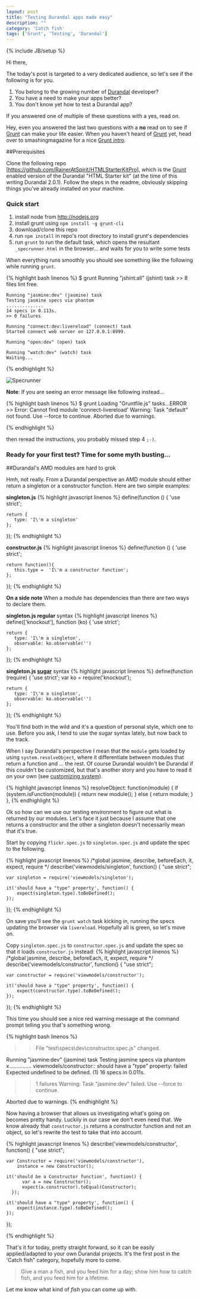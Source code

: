 ```yaml
---
layout: post
title: "Testing Durandal apps made easy"
description: ""
category: 'Catch fish'
tags: ['Grunt', 'Testing', 'Durandal']
---
```

{% include JB/setup %}

Hi there,

The today's post is targeted to a very dedicated audience, so let's see if the following is for you.

1. You belong to the growing number of [Durandal] developer?
2. You have a need to make your apps better?
3. You don't know yet how to test a Durandal app?

If you answered one of multiple of these questions with a yes, read on.

Hey, even you answered the last two questions with a **no** read on to see if [Grunt] can make your life easier. When
you haven't heard of [Grunt] yet, head over to smashingmagazine for a nice [Grunt intro].


##Prerequisites

Clone the following repo [https://github.com/RainerAtSpirit/HTMLStarterKitPro], which is the [Grunt] enabled version of
 the Durandal "HTML Starter kit" (at the time of this writing Durandal 2.0.1). Follow the steps in the readme,
 obviously skipping things you've already installed on your machine.

### Quick start

1. install node from http://nodejs.org
2. install grunt using `npm install -g grunt-cli`
3. download/clone this repo
4. run `npm install` in repo's root directory to install grunt's dependencies
5. run `grunt` to run the default task, which opens the resultant `_specrunner.html` in the browser... and waits for
 you to write some tests


When everything runs smoothly you should see something like the following while running `grunt`.

{% highlight bash linenos %}
    $ grunt
    Running "jshint:all" (jshint) task
    >> 8 files lint free.

    Running "jasmine:dev" (jasmine) task
    Testing jasmine specs via phantom
    ..............
    14 specs in 0.113s.
    >> 0 failures

    Running "connect:dev:livereload" (connect) task
    Started connect web server on 127.0.0.1:8999.

    Running "open:dev" (open) task

    Running "watch:dev" (watch) task
    Waiting...
{% endhighlight %}

![Specrunner](/img/2013-11-11-SpecRunner.jpg)

**Note**: If you are seeing an error message like following instead...

{% highlight bash linenos %}
    $ grunt
    Loading "Gruntfile.js" tasks...ERROR
    >> Error: Cannot find module 'connect-livereload'
    Warning: Task "default" not found. Use --force to continue.
Aborted due to warnings.

{% endhighlight %}

then reread the instructions, you probably missed step 4 `;-)`.

### Ready for  your first test? Time for some myth busting...
##Durandal's AMD modules are hard to grok

Hmh, not really. From a Durandal perspective an AMD module should either return a singleton or a constructor
function. Here are two simple examples:

**singleton.js**
{% highlight javascript linenos %}
define(function () {
    'use strict';

    return {
       type: 'I\'m a singleton'
    };
});
{% endhighlight %}

**constructor.js**
{% highlight javascript linenos %}
define(function () {
    'use strict';

    return function(){
       this.type =  'I\'m a constructor function';
    };
});
{% endhighlight %}

**On a side note** When a module has dependencies than there are two ways to declare them.

**singleton.js regular** syntax
{% highlight javascript linenos %}
define(['knockout'], function (ko) {
    'use strict';

    return {
       type: 'I\'m a singleton',
       observable: ko.observable('')
    };
});
{% endhighlight %}

**singleton.js [sugar]** syntax
{% highlight javascript linenos %}
define(function (require) {
    'use strict';
    var ko = require('knockout');

    return {
       type: 'I\'m a singleton',
       observable: ko.observable('')
    };
});
{% endhighlight %}

You'll find both in the wild and it's a question of personal style, which one to use. Before you ask,
I tend to use the sugar syntax lately, but now back to the track.

When I say Durandal's perspective I mean that the `module` gets loaded by using `system.resolveObject`,
where it differentiate between modules that return a function and ... the rest. Of course Durandal wouldn't be
Durandal if this couldn't be customized, but that's another story and you have to read it on your
own (see [customizing system]).

{% highlight javascript linenos %}
resolveObject: function(module) {
    if (system.isFunction(module)) {
        return new module();
    } else {
        return module;
    }
},
{% endhighlight %}


Ok so how can we use our testing environment to figure out what is returned by our modules.
Let's face it just because I assume that one returns a constructor  and the other a singleton doesn't necessarily
mean that it's true.

Start by copying `flickr.spec.js` to `singleton.spec.js` and update the spec to the following.

{% highlight javascript linenos %}
/*global jasmine, describe, beforeEach, it, expect, require */
describe('viewmodels/singleton', function() {
    "use strict";

    var singleton = require('viewmodels/singleton');

    it('should have a "type" property', function() {
        expect(singleton.type).toBeDefined();
    });

});
{% endhighlight %}

On save you'll see the `grunt watch` task kicking  in, running the specs updating the browser via `livereload`.
Hopefully all is green, so let's move on.

Copy `singleton.spec.js` to `constructor.spec.js` and update the spec so that it loads `constructor.js` instead:
{% highlight javascript linenos %}
/*global jasmine, describe, beforeEach, it, expect, require */
describe('viewmodels/constructor', function() {
    "use strict";

    var constructor = require('viewmodels/constructor');

    it('should have a "type" property', function() {
        expect(constructor.type).toBeDefined();
    });

});
{% endhighlight %}


This time you should see a nice red warning message at the command prompt telling you that's something wrong.

{% highlight bash linenos %}
>> File "test\specs\dev\constructor.spec.js" changed.

Running "jasmine:dev" (jasmine) task
Testing jasmine specs via phantom
x...............
viewmodels/constructor:: should have a "type" property: failed
  Expected undefined to be defined. (1)
16 specs in 0.011s.
>> 1 failures
Warning: Task "jasmine:dev" failed. Use --force to continue.

Aborted due to warnings.
{% endhighlight %}

Now having a browser that allows us investigating what's going on becomes pretty handy. Luckily in our case we
don't even need that. We know already that `constructor.js` returns a
constructor function and not an object, so let's rewrite the test to take that into account.

{% highlight javascript linenos %}
describe('viewmodels/constructor', function() {
    "use strict";

    var Constructor = require('viewmodels/constructor'),
        instance = new Constructor();

    it('should be a Constructor function', function() {
          var a = new Constructor();
          expect(a.constructor).toEqual(Constructor);
      });

    it('should have a "type" property', function() {
        expect(instance.type).toBeDefined();
    });

});

{% endhighlight %}


That's it for today, pretty straight forward, so it can be easily applied/adapted to your own Durandal projects. It's
 the first post in the 'Catch fish" category, hopefully more to come.

>Give a man a fish, and you feed him for a day; show him how to catch fish, and you feed him for a lifetime.

Let me know what kind of *fish* you can come up with.



[Durandal]: http://www.durandaljs.com
[Grunt]: http://gruntjs.com/
[Grunt intro]: http://coding.smashingmagazine.com/2013/10/29/get-up-running-grunt/
[https://github.com/RainerAtSpirit/HTMLStarterKitPro]: https://github.com/RainerAtSpirit/HTMLStarterKitPro

[stackoverflow]: http://stackoverflow.com/questions/tagged/durandal
[google groups]: https://groups.google.com/forum/#!overview

[sugar]: http://requirejs.org/docs/whyamd.html#sugar
[customizing system]: http://durandaljs.com/documentation/Customizing-System/